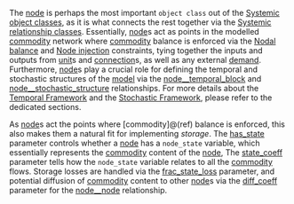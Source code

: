 The [node](@ref) is perhaps the most important `object class` out of the [Systemic object classes](@ref),
as it is what connects the rest together via the [Systemic relationship classes](@ref).
Essentially, [node](@ref)s act as points in the modelled [commodity](@ref) network
where [commodity](@ref) balance is enforced via the [Nodal balance](@ref) and [Node injection](@ref) constraints,
tying together the inputs and outputs from [unit](@ref)s and [connection](@ref)s,
as well as any external [demand](@ref).
Furthermore, [node](@ref)s play a crucial role for defining the temporal and stochastic structures of the [model](@ref)
via the [node\_\_temporal\_block](@ref) and [node\_\_stochastic\_structure](@ref) relationships.
For more details about the [Temporal Framework](@ref) and the [Stochastic Framework](@ref), please refer to the
dedicated sections.

As [node](@ref)s act the points where [commodity]@(ref) balance is enforced,
this also makes them a natural fit for implementing *storage*.
The [has\_state](@ref) parameter controls whether a [node](@ref) has a `node_state` variable,
which essentially represents the [commodity](@ref) content of the [node](@ref),
The [state\_coeff](@ref) parameter tells how the `node_state` variable relates to all the [commodity](@ref) flows.
Storage losses are handled via the [frac\_state\_loss](@ref) parameter,
and potential diffusion of [commodity](@ref) content to other [node](@ref)s via the [diff\_coeff](@ref) parameter for the
[node\_\_node](@ref) relationship.